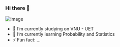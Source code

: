 ### Hi there 👋

<!--
**hoangpanda/hoangpanda** is a ✨ _special_ ✨ repository because its `README.md` (this file) appears on your GitHub profile.

Here are some ideas to get you started:

- 🔭 I’m currently working on ...
- 🌱 I’m currently learning ...
- 👯 I’m looking to collaborate on ...
- 🤔 I’m looking for help with ...
- 💬 Ask me about ...
- 📫 How to reach me: ...
- 😄 Pronouns: ...
- ⚡ Fun fact: ...
-->

![image](https://github.com/hoangpanda/hoangpanda/assets/75479950/7e47818c-8f03-4c33-821b-4d3d2ca88066)


- 🔭 I’m currently studying on VNU - UET
- 🌱 I’m currently learning Probability and Statistics
- ⚡ Fun fact: ...
